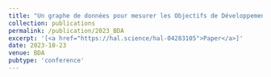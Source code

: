 ```yaml
---
title: "Un graphe de données pour mesurer les Objectifs de Développement Durable et comprendre l'héritage des événements sportifs sur les villes"
collection: publications
permalink: /publication/2023_BDA
excerpt: '[<a href="https://hal.science/hal-04283105">Paper</a>]'
date: 2023-10-23
venue: BDA
pubtype: 'conference'
---
```

